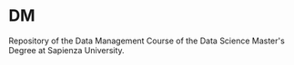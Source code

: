 # DM
Repository of the Data Management Course of the Data Science Master's Degree at Sapienza University.
